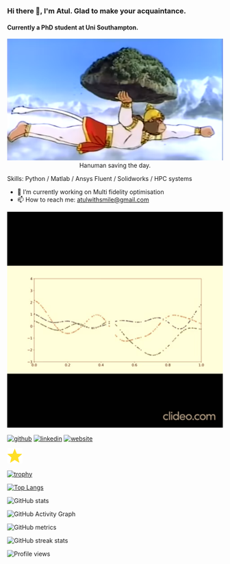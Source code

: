 ### Hi there 👋, I'm Atul. Glad to make your acquaintance. 
#### Currently a PhD student at Uni Southampton. 
<p align="center">

  <img src="https://github.com/Atulsingh92/Atulsingh92/blob/main/Hanuman.png">
  Hanuman saving the day.

</p>

Skills: Python / Matlab / Ansys Fluent / Solidworks / HPC systems

- 🔭 I’m currently working on Multi fidelity optimisation 
- 📫 How to reach me: atulwithsmile@gmail.com 

<p align="center">
<img src="https://github.com/Atulsingh92/Atulsingh92/blob/main/GP.gif" width="512">
</p>

[<img src='https://cdn.jsdelivr.net/npm/simple-icons@3.0.1/icons/github.svg' alt='github' height='40'>](https://github.com/Atulsingh92)  [<img src='https://cdn.jsdelivr.net/npm/simple-icons@3.0.1/icons/linkedin.svg' alt='linkedin' height='40'>](https://www.linkedin.com/in/www.linkedin.com/in/atulwithsmile/)  [<img src='https://cdn.jsdelivr.net/npm/simple-icons@3.0.1/icons/icloud.svg' alt='website' height='40'>](https://indestruct.eu/esrs/)  

<a href='https://stars.github.com/'><img src='https://raw.githubusercontent.com/acervenky/animated-github-badges/master/assets/starbadge.gif' width='35' height='35'></a> 

[![trophy](https://github-profile-trophy.vercel.app/?username=Atulsingh92)](https://github.com/ryo-ma/github-profile-trophy)

[![Top Langs](https://github-readme-stats.vercel.app/api/top-langs/?username=Atulsingh92&layout=compact)](https://github.com/anuraghazra/github-readme-stats)

![GitHub stats](https://github-readme-stats.vercel.app/api?username=Atulsingh92&show_icons=true&theme=cobalt)  

![GitHub Activity Graph](https://activity-graph.herokuapp.com/graph?username=Atulsingh92)  

![GitHub metrics](https://metrics.lecoq.io/Atulsingh92)  

![GitHub streak stats](https://streak-stats.demolab.com/?user=Atulsingh92)  

![Profile views](https://gpvc.arturio.dev/Atulsingh92)  

